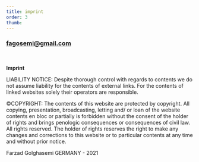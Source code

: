 ```yaml
---
title: imprint
order: 3
thumb:
---
```


### fagosemi@gmail.com

<br>

**Imprint**

LIABILITY NOTICE: Despite thorough control with regards to contents we do not assume liability for the contents of external links. For the contents of linked websites solely their operators are responsible.

©COPYRIGHT: The contents of this website are protected by copyright. All copying, presentation, broadcasting, letting and/ or loan of the website contents en bloc or partially is forbidden without the consent of the holder of rights and brings penologic consequences or consequences of civil law. All rights reserved. The holder of rights reserves the right to make any changes and corrections to this website or to particular contents at any time and without prior notice.

Farzad Golghasemi GERMANY - 2021